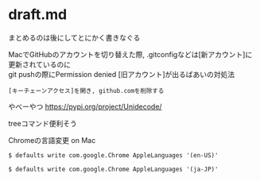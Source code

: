 # draft.md
まとめるのは後にしてとにかく書きなぐる

MacでGitHubのアカウントを切り替えた際, .gitconfigなどは[新アカウント]に更新されているのに  
git pushの際にPermission denied [旧アカウント]が出るばあいの対処法  
```
[キーチェーンアクセス]を開き, github.comを削除する
```

やべーやつ
https://pypi.org/project/Unidecode/

treeコマンド便利そう

Chromeの言語変更 on Mac
```
$ defaults write com.google.Chrome AppleLanguages '(en-US)'

$ defaults write com.google.Chrome AppleLanguages '(ja-JP)'
```
